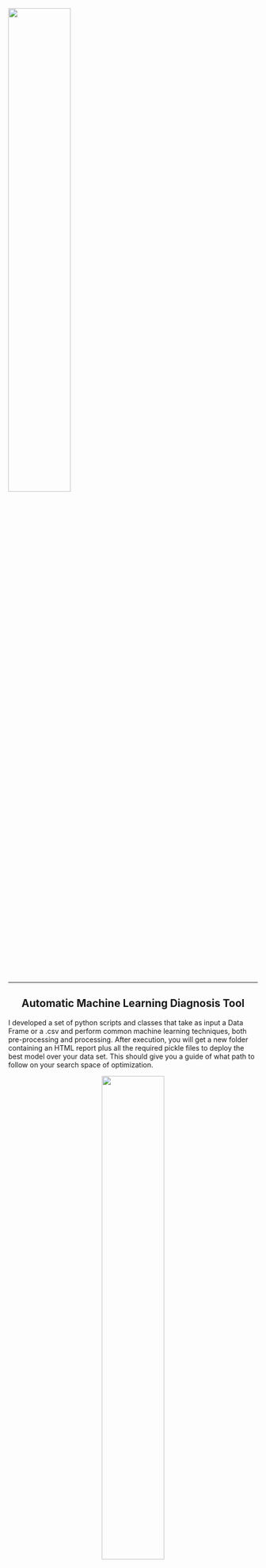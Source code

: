 


<img src="http://garisplace.com/img/default-monochrome-black.svg" width="50%"/>

---

<center> <h2> Automatic Machine Learning Diagnosis Tool </h2> </center>

I developed a set of python scripts and classes that take as input 
a Data Frame or a .csv and perform common machine learning techniques,
both pre-processing and processing. After execution, you will get a new folder
containing an HTML report plus all the required pickle files
to deploy the best model over your data set. This should give you a guide
of what path to follow on your search space of optimization.


<center> 
<img src="http://garisplace.com/img/dig_flow.png" width="50%"/>
</center>

<h3> Installation: </h3> 

Tested using anaconda.
On terminal (respect the installation order!):
1. `conda create -n MLDiagnossisTool python=3.6`
2. `conda activate MLDiagnossisTool`
	1. --on ubuntu: `conda install -c conda-forge xgboost==0.90`
	1. --on Windows `conda install -c anaconda py-xgboost==0.90`
3. `conda install scikit-learn=0.21.3`
4. `conda install pandas=0.25.3`
5. `conda install matplotlib=3.1.0`
6. `conda install seaborn==0.9.0`
7. `conda install -c districtdatalabs yellowbrick==1.0.1`
8. `conda install -c conda-forge imbalanced-learn==0.5.0`
9. `conda install -c anaconda jinja2==2.10.3`


<h3> Example of use: </h3> 

Run on python environment:
`python 1_execute_example_dataset.py`

``` python
import CoreML
import pandas as pd

# DO NOT FORGET THE FORWARD SLASH "/" ON name
# name="/UniversalBank",
df_1=pd.read_csv("./Datasets/UniversalBank.csv", delimiter=";",decimal=".")
score_1=CoreML.core_diagnosis(data_origin=df_1,
                  data_origin_string="object_dataframe",
                  name="/UniversalBank",
                  string_metric="roc_auc_score",
                  number_of_clusters=40,
                  hiper_tunning_iters=15,
                  futher_op_boo=True,
                  balance_train=False,
                  clustering=True,
                  polynomial=True,
                  test_size=0.3)
print("UniversalBank",score_1)
```

After the prior execution, you can deploy on new data (this is just an example,
so I will use the same training data.)

Run on python environment:
`python 2_execute_production_example.py`

``` python
#Auxiliar function that will read a folder
# that contains the pickle files output of
# CoreML.
from Deploy import deploy_helper
import pandas as pd

#Path to folder with output of CoreML
path="./UniversalBank"

#Use auxiliar function "deploy_helper"
# this will configure the objects
# to exactly reproduce the training set-up
# in new data.
predictor=deploy_helper(path)

#Read data
path_csv="./Datasets/UniversalBank.csv"
data_t=pd.read_csv(path_csv, delimiter=";",decimal=".")

#This is an example with the same data used for training.
# removing the target is necessary. On production the target
# class is not available.
y_real=data_t["Target"]
data_t.drop("Target",axis=1,inplace=True)
#Create DataFrame of predictions.
predictions=predictor.make_predictions(data_t,False)

print(predictions)
```

<h3> Comments: </h3> 

+ The software is prepared to read dataframe or csv, however, the csv must be separated by semi columns “;”. 
+ The target variable must be the last column.
+ The software can only be used for binary classification.
+ It is able to handle categorical data. 
+ It is able to handle missing values, on target removes the register, on numerical replace by the mean, on categorical also remove. 
+ If binary data is included in the features, they cannot be integers. For example, Gender cannot be 1 and 2, it must be “male” or “female”. This is due to the automatic detection of type data, in the case of Gender =1 or 2, the feature will be treated as numeric instead of categorical and won’t be hot encoded as intended.
+ The file 1_execute_example_dataset.py, contains the recommended parameters for core_diagnosis function. This configuration is balanced in terms of computational time and final score. Increasing the parameter hiper_tunning_iters is the most reliable way of increasing the score, but the computational time will also increase accordingly.
+ From my point of view, this software is a guiding tool rather than a final ruler. That is why I programmed it with so many parameters, and why the report is so important. For example, only a human can decide that in a giving situation, Quadratic Discriminant Analysis that scored 89% is a better option than Multi layer perceptron that score 95%, because the speed of prediction is QDA is much faster than MLP.
+ UniversalBank is data set randomly extracted from Kaggle.